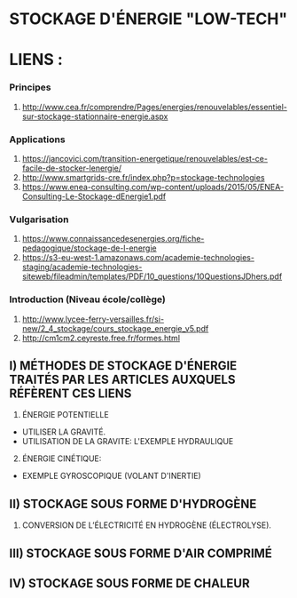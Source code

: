 STOCKAGE D'ÉNERGIE "LOW-TECH"
===


LIENS :
===

### Principes
1. http://www.cea.fr/comprendre/Pages/energies/renouvelables/essentiel-sur-stockage-stationnaire-energie.aspx

### Applications
1. https://jancovici.com/transition-energetique/renouvelables/est-ce-facile-de-stocker-lenergie/
2. http://www.smartgrids-cre.fr/index.php?p=stockage-technologies
3. https://www.enea-consulting.com/wp-content/uploads/2015/05/ENEA-Consulting-Le-Stockage-dEnergie1.pdf

### Vulgarisation
1. https://www.connaissancedesenergies.org/fiche-pedagogique/stockage-de-l-energie
2. https://s3-eu-west-1.amazonaws.com/academie-technologies-staging/academie-technologies-siteweb/fileadmin/templates/PDF/10_questions/10QuestionsJDhers.pdf

### Introduction (Niveau école/collège)
1. http://www.lycee-ferry-versailles.fr/si-new/2_4_stockage/cours_stockage_energie_v5.pdf
2. http://cm1cm2.ceyreste.free.fr/formes.html

## I) MÉTHODES DE STOCKAGE D'ÉNERGIE TRAITÉS PAR LES ARTICLES AUXQUELS RÉFÈRENT CES LIENS

1. ÉNERGIE POTENTIELLE
  - UTILISER LA GRAVITÉ.
  - UTILISATION DE LA GRAVITE: L'EXEMPLE HYDRAULIQUE
2. ÉNERGIE CINÉTIQUE:
  - EXEMPLE GYROSCOPIQUE (VOLANT D'INERTIE)

## II) STOCKAGE SOUS FORME D'HYDROGÈNE
1. CONVERSION DE L’ÉLECTRICITÉ EN HYDROGÈNE (ÉLECTROLYSE).

## III) STOCKAGE SOUS FORME D'AIR COMPRIMÉ

## IV) STOCKAGE SOUS FORME DE CHALEUR
